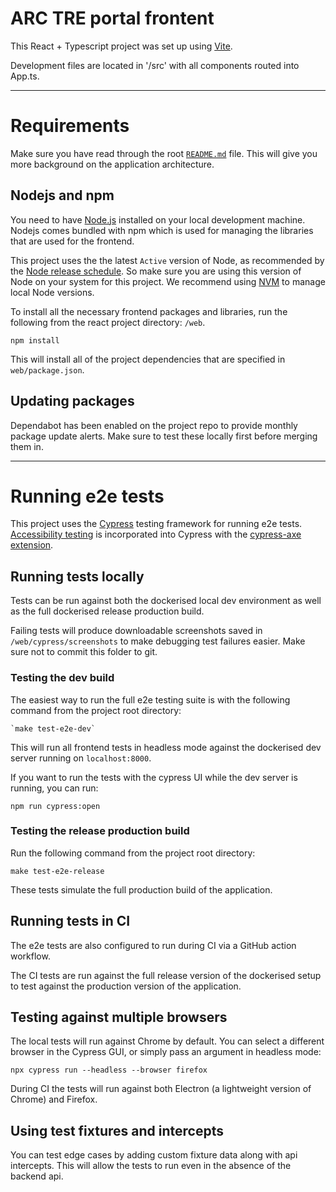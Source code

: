 # ARC TRE portal frontent

This React + Typescript project was set up using [Vite](https://vitejs.dev/guide/why.html).

Development files are located in '/src' with all components routed into App.ts.

---

# Requirements

Make sure you have read through the root [`README.md`](../README.md) file. This will give you more background on the application architecture.

## Nodejs and npm

You need to have [Node.js](https://nodejs.org/en/download/) installed on your local development machine. Nodejs comes bundled with npm which is used for managing the libraries that are used for the frontend.

This project uses the the latest `Active` version of Node, as recommended by the [Node release schedule](https://nodejs.org/en/about/previous-releases). So make sure you are using this version of Node on your system for this project. We recommend using [NVM](https://github.com/nvm-sh/nvm) to manage local Node versions.

To install all the necessary frontend packages and libraries, run the following from the react project directory: `/web`.

```shell script
npm install
```

This will install all of the project dependencies that are specified in `web/package.json`.

## Updating packages

Dependabot has been enabled on the project repo to provide monthly package update alerts. Make sure to test these locally first before merging them in.

---

# Running e2e tests

This project uses the [Cypress](https://www.cypress.io/) testing framework for running e2e tests. [Accessibility testing](https://docs.cypress.io/app/guides/accessibility-testing) is incorporated into Cypress with the [cypress-axe extension](https://www.npmjs.com/package/cypress-axe).

## Running tests locally

Tests can be run against both the dockerised local dev environment as well as the full dockerised release production build.

Failing tests will produce downloadable screenshots saved in `/web/cypress/screenshots` to make debugging test failures easier. Make sure not to commit this folder to git.

### Testing the dev build

The easiest way to run the full e2e testing suite is with the following command from the project root directory:

```
`make test-e2e-dev`
```

This will run all frontend tests in headless mode against the dockerised dev server running on `localhost:8000`.

If you want to run the tests with the cypress UI while the dev server is running, you can run:

```shell script
npm run cypress:open
```

### Testing the release production build

Run the following command from the project root directory:

```
make test-e2e-release
```

These tests simulate the full production build of the application.

## Running tests in CI

The e2e tests are also configured to run during CI via a GitHub action workflow.

The CI tests are run against the full release version of the dockerised setup to test against the production version of the application.

## Testing against multiple browsers

The local tests will run against Chrome by default. You can select a different browser in the Cypress GUI, or simply pass an argument in headless mode:

```
npx cypress run --headless --browser firefox
```

During CI the tests will run against both Electron (a lightweight version of Chrome) and Firefox.

## Using test fixtures and intercepts

You can test edge cases by adding custom fixture data along with api intercepts. This will allow the tests to run even in the absence of the backend api.
